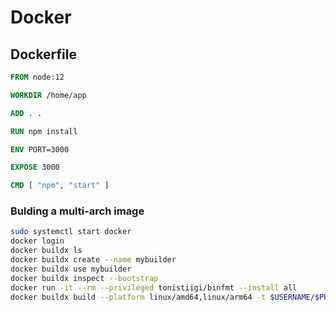 # Docker

## Dockerfile

```dockerfile
FROM node:12

WORKDIR /home/app

ADD . .

RUN npm install

ENV PORT=3000

EXPOSE 3000

CMD [ "npm", "start" ]
```

### Bulding a multi-arch image

```bash
sudo systemctl start docker
docker login
docker buildx ls
docker buildx create --name mybuilder
docker buildx use mybuilder
docker buildx inspect --bootstrap
docker run -it --rm --privileged tonistiigi/binfmt --install all
docker buildx build --platform linux/amd64,linux/arm64 -t $USERNAME/$PROJECTNAME:latest . --push
```
